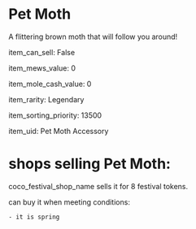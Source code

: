 # Pet Moth

A flittering brown moth that will follow you around!

item_can_sell: False

item_mews_value: 0

item_mole_cash_value: 0

item_rarity: Legendary

item_sorting_priority: 13500

item_uid: Pet Moth Accessory

# shops selling Pet Moth:

coco_festival_shop_name sells it for 8 festival tokens.

  can buy it when meeting conditions: 

    - it is spring